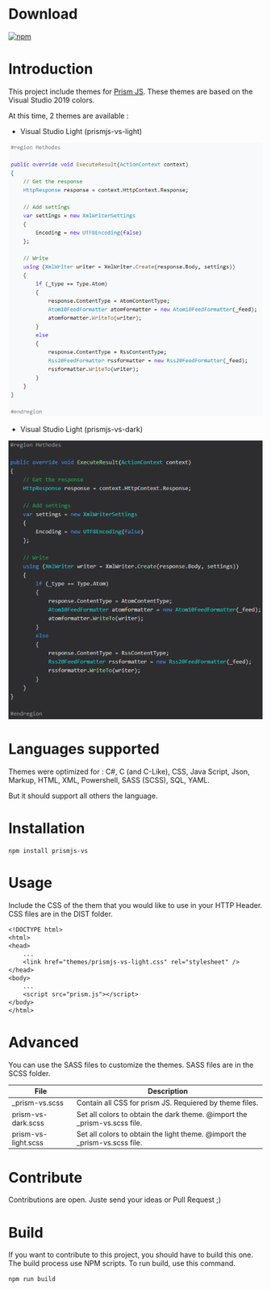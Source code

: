 # Download
[![npm](https://img.shields.io/npm/dw/prismjs-vs.svg)](https://www.npmjs.com/package/prismjs-vs)

# Introduction

This project include themes for [Prism JS](https://prismjs.com/). These themes are based on the Visual Studio 2019 colors.

At this time, 2 themes are available :
- Visual Studio Light (prismjs-vs-light)

![Sample light](Documentation/Images/sample-light.png)

- Visual Studio Light (prismjs-vs-dark)

![Sample light](Documentation/Images/sample-dark.png)

# Languages supported
Themes were optimized for : C#, C (and C-Like), CSS, Java Script, Json, Markup, HTML, XML, Powershell, SASS (SCSS), SQL, YAML.

But it should support all others the language.

# Installation
```
npm install prismjs-vs
```

# Usage
Include the CSS of the them that you would like to use in your HTTP Header. CSS files are in the DIST folder.

```
<!DOCTYPE html>
<html>
<head>
	...
    <link href="themes/prismjs-vs-light.css" rel="stylesheet" />
</head>
<body>
	...
    <script src="prism.js"></script>
</body>
</html>
```
# Advanced
You can use the SASS files to customize the themes. SASS files are in the SCSS folder.

| File                | Description |
|-|-|
| _prism-vs.scss      | Contain all CSS for prism JS. Requiered by theme files. |
| prism-vs-dark.scss  | Set all colors to obtain the dark theme. @import the _prism-vs.scss file.|
| prism-vs-light.scss | Set all colors to obtain the light theme. @import the _prism-vs.scss file.|

# Contribute

Contributions are open. Juste send your ideas or Pull Request ;)

# Build
If you want to contribute to this project, you should have to build this one. The build process use NPM scripts. To run build, use this command.
```
npm run build
```
